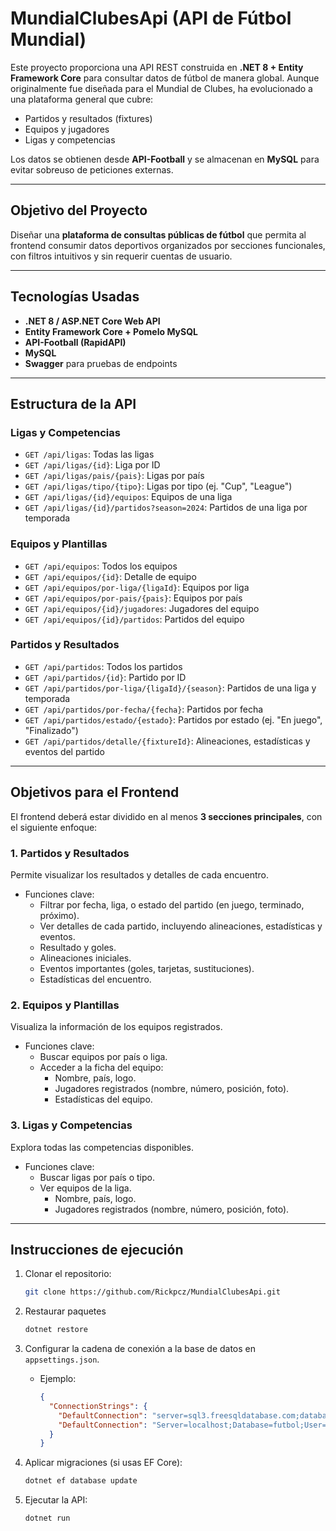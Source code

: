 # MundialClubesApi (API de Fútbol Mundial)

Este proyecto proporciona una API REST construida en **.NET 8 + Entity Framework Core** para consultar datos de fútbol de manera global. Aunque originalmente fue diseñada para el Mundial de Clubes, ha evolucionado a una plataforma general que cubre:

- Partidos y resultados (fixtures)
- Equipos y jugadores
- Ligas y competencias

Los datos se obtienen desde **API-Football** y se almacenan en **MySQL** para evitar sobreuso de peticiones externas.

---

## Objetivo del Proyecto

Diseñar una **plataforma de consultas públicas de fútbol** que permita al frontend consumir datos deportivos organizados por secciones funcionales, con filtros intuitivos y sin requerir cuentas de usuario.

---

## Tecnologías Usadas

- **.NET 8 / ASP.NET Core Web API**
- **Entity Framework Core + Pomelo MySQL**
- **API-Football (RapidAPI)**
- **MySQL**
- **Swagger** para pruebas de endpoints

---

## Estructura de la API

### Ligas y Competencias

- `GET /api/ligas`: Todas las ligas
- `GET /api/ligas/{id}`: Liga por ID
- `GET /api/ligas/pais/{pais}`: Ligas por país
- `GET /api/ligas/tipo/{tipo}`: Ligas por tipo (ej. "Cup", "League")
- `GET /api/ligas/{id}/equipos`: Equipos de una liga
- `GET /api/ligas/{id}/partidos?season=2024`: Partidos de una liga por temporada

### Equipos y Plantillas

- `GET /api/equipos`: Todos los equipos
- `GET /api/equipos/{id}`: Detalle de equipo
- `GET /api/equipos/por-liga/{ligaId}`: Equipos por liga
- `GET /api/equipos/por-pais/{pais}`: Equipos por país
- `GET /api/equipos/{id}/jugadores`: Jugadores del equipo
- `GET /api/equipos/{id}/partidos`: Partidos del equipo

### Partidos y Resultados

- `GET /api/partidos`: Todos los partidos
- `GET /api/partidos/{id}`: Partido por ID
- `GET /api/partidos/por-liga/{ligaId}/{season}`: Partidos de una liga y temporada
- `GET /api/partidos/por-fecha/{fecha}`: Partidos por fecha
- `GET /api/partidos/estado/{estado}`: Partidos por estado (ej. "En juego", "Finalizado")
- `GET /api/partidos/detalle/{fixtureId}`: Alineaciones, estadísticas y eventos del partido

---

## Objetivos para el Frontend

El frontend deberá estar dividido en al menos **3 secciones principales**, con el siguiente enfoque:

### 1. **Partidos y Resultados**
Permite visualizar los resultados y detalles de cada encuentro.

- Funciones clave:
    -   Filtrar por fecha, liga, o estado del partido (en juego, terminado, próximo).
    -   Ver detalles de cada partido, incluyendo alineaciones, estadísticas y eventos.
    -   Resultado y goles.
    -   Alineaciones iniciales.
    -   Eventos importantes (goles, tarjetas, sustituciones).
    -   Estadísticas del encuentro.

### 2. **Equipos y Plantillas**
Visualiza la información de los equipos registrados.

- Funciones clave:
    -   Buscar equipos por país o liga.
    -   Acceder a la ficha del equipo:
        -   Nombre, país, logo.
        -   Jugadores registrados (nombre, número, posición, foto).
        -   Estadísticas del equipo.

### 3. **Ligas y Competencias**
Explora todas las competencias disponibles.

-  Funciones clave:
    -   Buscar ligas por país o tipo.
    -   Ver equipos de la liga.
        -   Nombre, país, logo.
        -   Jugadores registrados (nombre, número, posición, foto).
---

## Instrucciones de ejecución

1. Clonar el repositorio:

   ```bash
   git clone https://github.com/Rickpcz/MundialClubesApi.git

   ```

2. Restaurar paquetes
   ```bash
   dotnet restore
   ```
3. Configurar la cadena de conexión a la base de datos en `appsettings.json`.
   - Ejemplo:
     ```json
     {
       "ConnectionStrings": {
         "DefaultConnection": "server=sql3.freesqldatabase.com;database=sql3785780;user=sql3785780;password=secret;port=3306;",
         "DefaultConnection": "Server=localhost;Database=futbol;User=root;Password=1234;SslMode=Preferred;port=3306;"
       }
     }
     ```
4. Aplicar migraciones (si usas EF Core):
   ```bash
   dotnet ef database update
   ```
5. Ejecutar la API:
   ```bash
   dotnet run
   ```
